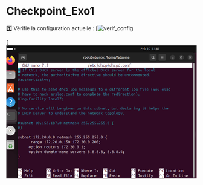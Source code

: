 # Checkpoint_Exo1
1️⃣ Vérifie la configuration actuelle :
[![verif_config]([https://github.com/fcisse-c/Checkpoint_Exo1/blob/main/verif_config.png)

[![DHCP-lunix](https://github.com/fcisse-c/DHCH-Linux/blob/main/DHCP-lunix.png)

